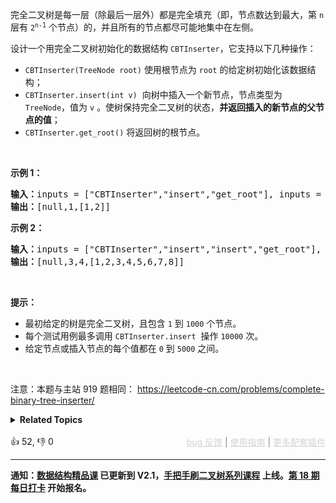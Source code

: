 <p>完全二叉树是每一层（除最后一层外）都是完全填充（即，节点数达到最大，第 <code>n</code> 层有 <code>2<sup>n-1</sup></code>&nbsp;个节点）的，并且所有的节点都尽可能地集中在左侧。</p>

<p>设计一个用完全二叉树初始化的数据结构&nbsp;<code>CBTInserter</code>，它支持以下几种操作：</p>

<ul> 
 <li><code>CBTInserter(TreeNode root)</code>&nbsp;使用根节点为&nbsp;<code>root</code>&nbsp;的给定树初始化该数据结构；</li> 
 <li><code>CBTInserter.insert(int v)</code>&nbsp; 向树中插入一个新节点，节点类型为 <code>TreeNode</code>，值为 <code>v</code> 。使树保持完全二叉树的状态，<strong>并返回插入的新节点的父节点的值</strong>；</li> 
 <li><code>CBTInserter.get_root()</code> 将返回树的根节点。</li> 
</ul>

<p>&nbsp;</p>

<ol> 
</ol>

<p><strong>示例 1：</strong></p>

<pre>
<strong>输入：</strong>inputs = ["CBTInserter","insert","get_root"], inputs = [[[1]],[2],[]]
<strong>输出：</strong>[null,1,[1,2]]
</pre>

<p><strong>示例 2：</strong></p>

<pre>
<strong>输入：</strong>inputs = ["CBTInserter","insert","insert","get_root"], inputs = [[[1,2,3,4,5,6]],[7],[8],[]]
<strong>输出：</strong>[null,3,4,[1,2,3,4,5,6,7,8]]
</pre>

<p>&nbsp;</p>

<p><strong>提示：</strong></p>

<ul> 
 <li>最初给定的树是完全二叉树，且包含&nbsp;<code>1</code>&nbsp;到&nbsp;<code>1000</code>&nbsp;个节点。</li> 
 <li>每个测试用例最多调用&nbsp;<code>CBTInserter.insert</code>&nbsp; 操作&nbsp;<code>10000</code>&nbsp;次。</li> 
 <li>给定节点或插入节点的每个值都在&nbsp;<code>0</code>&nbsp;到&nbsp;<code>5000</code>&nbsp;之间。</li> 
</ul>

<p>&nbsp;</p>

<p>
 <meta charset="UTF-8" />注意：本题与主站 919&nbsp;题相同：&nbsp;<a href="https://leetcode-cn.com/problems/complete-binary-tree-inserter/">https://leetcode-cn.com/problems/complete-binary-tree-inserter/</a></p>

<details><summary><strong>Related Topics</strong></summary>树 | 广度优先搜索 | 设计 | 二叉树</details><br>

<div>👍 52, 👎 0<span style='float: right;'><span style='color: gray;'><a href='https://github.com/labuladong/fucking-algorithm/discussions/939' target='_blank' style='color: lightgray;text-decoration: underline;'>bug 反馈</a> | <a href='https://labuladong.gitee.io/article/fname.html?fname=jb插件简介' target='_blank' style='color: lightgray;text-decoration: underline;'>使用指南</a> | <a href='https://labuladong.github.io/algo/images/others/%E5%85%A8%E5%AE%B6%E6%A1%B6.jpg' target='_blank' style='color: lightgray;text-decoration: underline;'>更多配套插件</a></span></span></div>

<div id="labuladong"><hr>

**通知：[数据结构精品课](https://aep.h5.xeknow.com/s/1XJHEO) 已更新到 V2.1，[手把手刷二叉树系列课程](https://aep.xet.tech/s/3YGcq3) 上线。[第 18 期每日打卡](https://aep.xet.tech/s/2PLO1n) 开始报名。**

</div>



